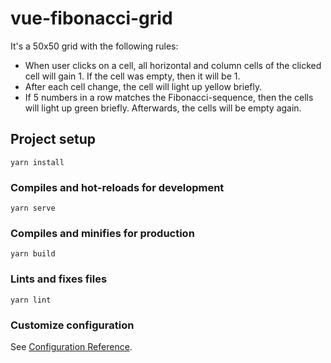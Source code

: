 # vue-fibonacci-grid

It's a 50x50 grid with the following rules:

- When user clicks on a cell, all horizontal and column cells of the clicked cell will gain 1. If the cell was empty, then it will be 1.
- After each cell change, the cell will light up yellow briefly.
- If 5 numbers in a row matches the Fibonacci-sequence, then the cells will light up green briefly. Afterwards, the cells will be empty again.


## Project setup
```
yarn install
```

### Compiles and hot-reloads for development
```
yarn serve
```

### Compiles and minifies for production
```
yarn build
```

### Lints and fixes files
```
yarn lint
```

### Customize configuration
See [Configuration Reference](https://cli.vuejs.org/config/).
